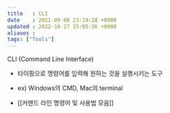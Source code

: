 ```yaml
---
title   : CLI
date    : 2021-09-08 23:19:28 +0900
updated : 2022-10-27 15:05:36 +0900
aliases : 
tags: ["Tools"]
---
```

CLI (Command Line Interface)  
- 타이핑으로 명령어를 입력해 원하는 것을 실행시키는 도구
- ex) Windows의 CMD, Mac의 terminal


- [[커맨드 라인 명령어 및 사용법 모음]]
